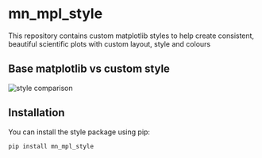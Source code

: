 # mn_mpl_style

This repository contains custom matplotlib styles to help create consistent, beautiful scientific plots with custom layout, style and colours

## Base matplotlib vs custom style

![style comparison](https://github.com/matt-nagle/mn_mpl_style/default_vs_mn_thesis_style.png)

## Installation

You can install the style package using pip:

```bash
pip install mn_mpl_style